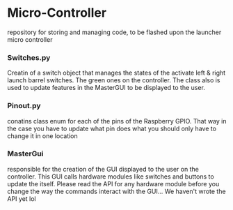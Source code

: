 # Micro-Controller
repository for storing and managing code, to be flashed upon the launcher micro controller

### Switches.py
Creatin of a switch object that manages the states of the activate left & right launch barrel switches. The green ones on the controller. The class also is used to update features in the MasterGUI to be displayed to the user.

### Pinout.py
conatins class enum for each of the pins of the Raspberry GPIO. That way in the case you have to update what pin does what you should only have to change it in one location

### MasterGui 
responsible for the creation of the GUI displayed to the user on the controller. This GUI calls hardware modules like switches and buttons to update the itself. Please read the API for any hardware module before you change the way the commands interact with the GUI... We haven't wrote the API yet lol